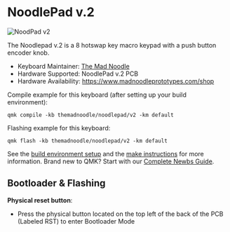 # NoodlePad v.2

![NoodPad v2](https://i.imgur.com/tzP0tdzh.jpg)

The Noodlepad v.2 is a 8 hotswap key macro keypad with a push button encoder knob.

* Keyboard Maintainer: [The Mad Noodle](https://github.com/The-Mad-Noodle)
* Hardware Supported: NoodlePad v.2 PCB
* Hardware Availability: https://www.madnoodleprototypes.com/shop


Compile example for this keyboard (after setting up your build environment):

    qmk compile -kb themadnoodle/noodlepad/v2 -km default

Flashing example for this keyboard:

    qmk flash -kb themadnoodle/noodlepad/v2 -km default

See the [build environment setup](https://docs.qmk.fm/#/getting_started_build_tools) and the [make instructions](https://docs.qmk.fm/#/getting_started_make_guide) for more information. Brand new to QMK? Start with our [Complete Newbs Guide](https://docs.qmk.fm/#/newbs).

## Bootloader & Flashing


**Physical reset button**: 

* Press the physical button located on the top left of the back of the PCB (Labeled RST) to enter Bootloader Mode
